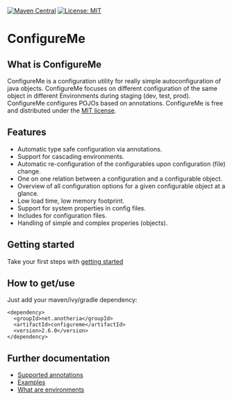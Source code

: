 [![Maven Central](https://maven-badges.herokuapp.com/maven-central/net.anotheria/configureme/badge.svg)](https://maven-badges.herokuapp.com/maven-central/net.anotheria/configureme)
[![License: MIT](https://img.shields.io/badge/License-MIT-green.svg)](https://opensource.org/licenses/MIT)


ConfigureMe
===========

## What is ConfigureMe
ConfigureMe is a configuration utility for really simple autoconfiguration of java objects. ConfigureMe focuses on different configuration of the same object in different Environments during staging (dev, test, prod). ConfigureMe configures POJOs based on annotations.
ConfigureMe is free and distributed under the [MIT license](http://www.opensource.org/licenses/mit-license.php).

## Features
* Automatic type safe configuration via annotations.
* Support for cascading environments.
* Automatic re-configuration of the configurables upon configuration (file) change.
* One on one relation between a configuration and a configurable object.
* Overview of all configuration options for a given configurable object at a glance.
* Low load time, low memory footprint.
* Support for system properties in config files.
* Includes for configuration files.
* Handling of simple and complex properies (objects).

## Getting started
Take your first steps with [getting started](https://github.com/anotheria/configureme/wiki#getting-started-with-configureme)

## How to get/use
Just add your maven/ivy/gradle dependency:
```
<dependency>
  <groupId>net.anotheria</groupId>
  <artifactId>configureme</artifactId>
  <version>2.6.0</version>
</dependency>
```
## Further documentation
* [Supported annotations](https://github.com/anotheria/configureme/wiki/Annotations)
* [Examples](https://github.com/anotheria/configureme/wiki/Examples)
* [What are environments](https://github.com/anotheria/configureme/wiki/Environments)
